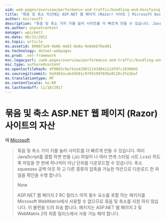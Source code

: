 ```yaml
---
uid: web-pages/overview/performance-and-traffic/bundling-and-minifying-assets-in-an-aspnet-web-pages-razor-site
title: "묶음 및 축소 자산에는 ASP.NET 웹 페이지 (Razor) 사이트 | Microsoft Docs"
author: microsoft
description: "묶음 및 축소 가지 키를 눌러 사이트를 더 빠르게 만들 수 있습니다. JavaScript (.js) 파일 여러 개 또는 여러 연계 스타일 시트 (...를 결합 하면 번들"
ms.author: aspnetcontent
manager: wpickett
ms.date: 06/21/2012
ms.topic: article
ms.assetid: 8906f1e9-4b66-4a03-8e8a-9e9debf8ed91
ms.technology: dotnet-webpages
ms.prod: .net-framework
msc.legacyurl: /web-pages/overview/performance-and-traffic/bundling-and-minifying-assets-in-an-aspnet-web-pages-razor-site
msc.type: authoredcontent
ms.openlocfilehash: df00b5c9e741e429011143d04121df97c1930602
ms.sourcegitcommit: 9a9483aceb34591c97451997036a9120c3fe2baf
ms.translationtype: MT
ms.contentlocale: ko-KR
ms.lasthandoff: 11/10/2017
---
```

<a name="bundling-and-minifying-assets-in-an-aspnet-web-pages-razor-site"></a>묶음 및 축소 ASP.NET 웹 페이지 (Razor) 사이트의 자산
====================
여 [Microsoft](https://github.com/microsoft)

> 묶음 및 축소 가지 키를 눌러 사이트를 더 빠르게 만들 수 있습니다. 여러 JavaScript를 결합 하면 번들 (*.js*) 파일이 나 여러 연계 스타일 시트 (*.css*) 하도록 파일을 한 번에 하나씩이 아닌 단위를 다운로드할 수 있습니다. 축소 squeezes 공백 아웃 하 고 다른 종류의 압축을 가능한 작은으로 다운로드 한 파일을 확인을 수행 합니다.
> 
> > [!NOTE]
> > ASP.NET 웹 페이지 2 RC 릴리스 아직 필수 요소를 포함 하는 패키지를 Microsoft WebMatrix에서 사용할 수 없으므로 묶음 및 축소를 지원 하지 않습니다. 이 불편을 드려 죄송 합니다. 패키지는 ASP.NET 웹 페이지 2 및 WebMatrix 2의 최종 릴리스에서 사용 가능 해야 합니다.
